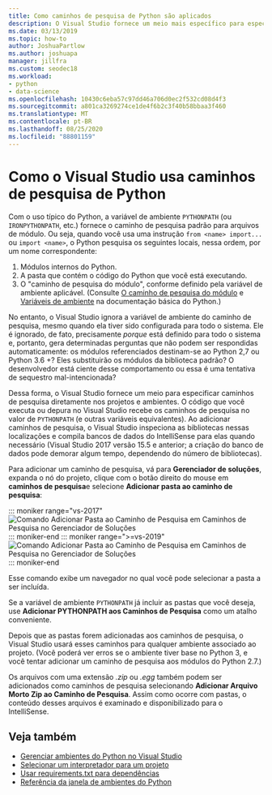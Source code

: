 ```yaml
---
title: Como caminhos de pesquisa de Python são aplicados
description: O Visual Studio fornece um meio mais específico para especificar caminhos de pesquisa para ambientes e projetos para evitar o uso de variáveis em todo o sistema.
ms.date: 03/13/2019
ms.topic: how-to
author: JoshuaPartlow
ms.author: joshuapa
manager: jillfra
ms.custom: seodec18
ms.workload:
- python
- data-science
ms.openlocfilehash: 10430c6eba57c97dd46a706d0ec2f532cd08d4f3
ms.sourcegitcommit: a801ca3269274ce1de4f6b2c3f40b58bbaa3f460
ms.translationtype: MT
ms.contentlocale: pt-BR
ms.lasthandoff: 08/25/2020
ms.locfileid: "88801159"
---
```

# <a name="how-visual-studio-uses-python-search-paths"></a>Como o Visual Studio usa caminhos de pesquisa de Python

Com o uso típico do Python, a variável de ambiente `PYTHONPATH` (ou `IRONPYTHONPATH`, etc.) fornece o caminho de pesquisa padrão para arquivos de módulo. Ou seja, quando você usa uma instrução `from <name> import...` ou `import <name>`, o Python pesquisa os seguintes locais, nessa ordem, por um nome correspondente:

1. Módulos internos do Python.
1. A pasta que contém o código do Python que você está executando.
1. O "caminho de pesquisa do módulo", conforme definido pela variável de ambiente aplicável. (Consulte [O caminho de pesquisa do módulo](https://docs.python.org/2/tutorial/modules.html#the-module-search-path) e [Variáveis de ambiente](https://docs.python.org/2/using/cmdline.html#envvar-PYTHONPATH) na documentação básica do Python.)

No entanto, o Visual Studio ignora a variável de ambiente do caminho de pesquisa, mesmo quando ela tiver sido configurada para todo o sistema. Ele é ignorado, de fato, precisamente *porque* está definido para todo o sistema e, portanto, gera determinadas perguntas que não podem ser respondidas automaticamente: os módulos referenciados destinam-se ao Python 2,7 ou Python 3.6 +? Eles substituirão os módulos da biblioteca padrão? O desenvolvedor está ciente desse comportamento ou essa é uma tentativa de sequestro mal-intencionada?

Dessa forma, o Visual Studio fornece um meio para especificar caminhos de pesquisa diretamente nos projetos e ambientes. O código que você executa ou depura no Visual Studio recebe os caminhos de pesquisa no valor de `PYTHONPATH` (e outras variáveis equivalentes). Ao adicionar caminhos de pesquisa, o Visual Studio inspeciona as bibliotecas nessas localizações e compila bancos de dados do IntelliSense para elas quando necessário (Visual Studio 2017 versão 15.5 e anterior; a criação do banco de dados pode demorar algum tempo, dependendo do número de bibliotecas).

Para adicionar um caminho de pesquisa, vá para **Gerenciador de soluções**, expanda o nó do projeto, clique com o botão direito do mouse em **caminhos de pesquisa**e selecione **Adicionar pasta ao caminho de pesquisa**:

::: moniker range="vs-2017"
![Comando Adicionar Pasta ao Caminho de Pesquisa em Caminhos de Pesquisa no Gerenciador de Soluções](media/search-paths-command.png)
::: moniker-end
::: moniker range=">=vs-2019"
![Comando Adicionar Pasta ao Caminho de Pesquisa em Caminhos de Pesquisa no Gerenciador de Soluções](media/search-paths-command-2019.png)
::: moniker-end

Esse comando exibe um navegador no qual você pode selecionar a pasta a ser incluída.

Se a variável de ambiente `PYTHONPATH` já incluir as pastas que você deseja, use **Adicionar PYTHONPATH aos Caminhos de Pesquisa** como um atalho conveniente.

Depois que as pastas forem adicionadas aos caminhos de pesquisa, o Visual Studio usará esses caminhos para qualquer ambiente associado ao projeto. (Você poderá ver erros se o ambiente tiver base no Python 3, e você tentar adicionar um caminho de pesquisa aos módulos do Python 2.7.)

Os arquivos com uma extensão *.zip* ou *.egg* também podem ser adicionados como caminhos de pesquisa selecionando **Adicionar Arquivo Morto Zip ao Caminho de Pesquisa**. Assim como ocorre com pastas, o conteúdo desses arquivos é examinado e disponibilizado para o IntelliSense.

## <a name="see-also"></a>Veja também

- [Gerenciar ambientes do Python no Visual Studio](managing-python-environments-in-visual-studio.md)
- [Selecionar um interpretador para um projeto](selecting-a-python-environment-for-a-project.md)
- [Usar requirements.txt para dependências](managing-required-packages-with-requirements-txt.md)
- [Referência da janela de ambientes do Python](python-environments-window-tab-reference.md)
